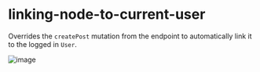 # linking-node-to-current-user

Overrides the `createPost` mutation from the endpoint to automatically link it to the logged in `User`.

![image](https://user-images.githubusercontent.com/852069/32200168-8994b618-bdd0-11e7-9137-b0b0221e930e.png)
